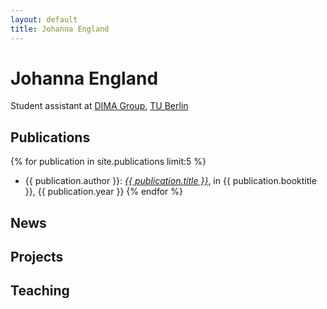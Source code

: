 ```yaml
---
layout: default
title: Johanna England
---
```

# Johanna England

Student assistant at [DIMA Group](http://www.dima.tu-berlin.de), [TU Berlin](http://www.tu-berlin.de)

## Publications 

{% for publication in site.publications limit:5 %}
* {{ publication.author }}: <a href="{{ publication.url }}">*{{ publication.title }}*</a>, in {{ publication.booktitle }}, {{ publication.year }}
{% endfor %}

## News

<iframe id="newsFile" src="news/" onload="LoadFile();" style="display: none;"></iframe>
<ul id="newsList"></ul>

## Projects

## Teaching
